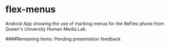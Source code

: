 # flex-menus
Android App showing the use of marking menus for the ReFlex phone from Queen's University Human Media Lab.

####Remaining items: 
Pending presentation feedback
